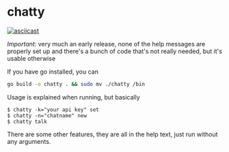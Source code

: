 # chatty

[![asciicast](https://asciinema.org/a/dbFvBoCfCIViyUj8WjnXeBGlB.svg)](https://asciinema.org/a/dbFvBoCfCIViyUj8WjnXeBGlB)

_Important:_ very much an early release, none of the help messages are properly
set up and there's a bunch of code that's not really needed, but it's usable otherwise

If you have go installed, you can

```bash
go build -o chatty . && sudo mv ./chatty /bin
```

Usage is explained when running, but basically
```
$ chatty -k="your api key" set
$ chatty -n="chatname" new
$ chatty talk
```

There are some other features, they are all in the help
text, just run without any arguments.
